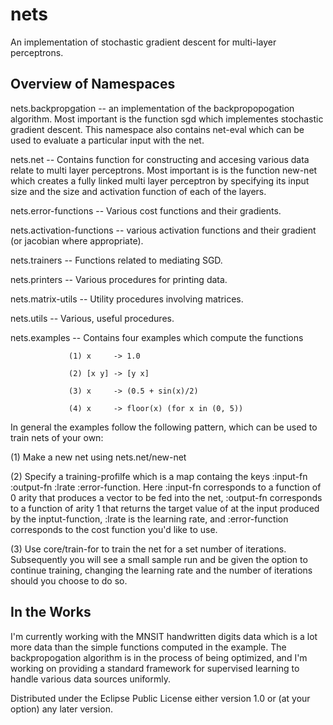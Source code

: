 # nets

An implementation of stochastic gradient descent for multi-layer perceptrons.

## Overview of Namespaces

nets.backpropgation -- an implementation of the backpropopogation 
    algorithm. Most important is the function sgd which implementes
    stochastic gradient descent. This namespace also contains 
    net-eval which can be used to evaluate a particular input with the net.
                       
nets.net -- Contains function for constructing and accesing various 
    data relate to multi layer perceptrons. Most important is is the function 
    new-net which creates a fully linked multi layer perceptron by specifying 
    its input size and the size and activation function of each of the layers.
            
nets.error-functions -- Various cost functions and their gradients.

nets.activation-functions -- various activation functions and their 
    gradient (or jacobian where appropriate).

nets.trainers -- Functions related to mediating SGD.

nets.printers -- Various procedures for printing data.

nets.matrix-utils -- Utility procedures involving matrices.

nets.utils -- Various, useful procedures.

nets.examples -- Contains four examples which compute the functions 

                 (1) x     -> 1.0 
                 
                 (2) [x y] -> [y x] 
                 
                 (3) x     -> (0.5 + sin(x)/2)
                 
                 (4) x     -> floor(x) (for x in (0, 5))
                 

In general the examples follow the following pattern, which can be used to 
train nets of your own:

(1) Make a new net using nets.net/new-net

(2) Specify a training-profilfe which is a map containg the keys 
    :input-fn :output-fn :lrate :error-function. Here :input-fn 
    corresponds to a function of 0 arity that produces a vector 
    to be fed into the net, :output-fn corresponds to a function of arity 
    1 that returns the target value of at the input produced by the 
    inptut-function, :lrate is the learning rate, and :error-function 
    corresponds to the cost function you'd like to use.
    
(3) Use core/train-for to train the net for a set number of iterations. 
    Subsequently you will see a small sample run and be given the 
    option to continue training, changing the learning rate and the number 
    of iterations should you choose to do so.

## In the Works

I'm currently working with the MNSIT handwritten digits data which is a lot
more data than the simple functions computed in the example. The backpropogation
algorithm is in the process of being optimized, and I'm working on providing a
standard framework for supervised learning to handle various data sources uniformly.

Distributed under the Eclipse Public License either version 1.0 or (at
your option) any later version.
